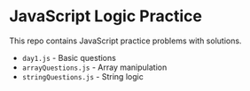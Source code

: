 # JavaScript Logic Practice

This repo contains JavaScript practice problems with solutions.

- `day1.js` - Basic questions
- `arrayQuestions.js` - Array manipulation
- `stringQuestions.js` - String logic
